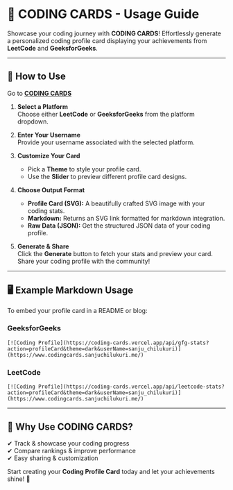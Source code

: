 # 📌 CODING CARDS - Usage Guide

Showcase your coding journey with **CODING CARDS**! Effortlessly generate a personalized coding profile card displaying your achievements from **LeetCode** and **GeeksforGeeks**.

---

## 🚀 How to Use

Go to **[CODING CARDS](https://www.codingcards.sanjuchilukuri.me/)**  

1. **Select a Platform**  
   Choose either **LeetCode** or **GeeksforGeeks** from the platform dropdown.

2. **Enter Your Username**  
   Provide your username associated with the selected platform.

3. **Customize Your Card**  
   - Pick a **Theme** to style your profile card.  
   - Use the **Slider** to preview different profile card designs.

4. **Choose Output Format**  
   - **Profile Card (SVG):** A beautifully crafted SVG image with your coding stats.  
   - **Markdown:** Returns an SVG link formatted for markdown integration.  
   - **Raw Data (JSON):** Get the structured JSON data of your coding profile.

5. **Generate & Share**  
   Click the **Generate** button to fetch your stats and preview your card.  
   Share your coding profile with the community!

---

## 🖥️ Example Markdown Usage

To embed your profile card in a README or blog:

### GeeksforGeeks  
```
[![Coding Profile](https://coding-cards.vercel.app/api/gfg-stats?action=profileCard&theme=dark&userName=sanju_chilukuri)](https://www.codingcards.sanjuchilukuri.me/)
```

### LeetCode  
```
[![Coding Profile](https://coding-cards.vercel.app/api/leetcode-stats?action=profileCard&theme=dark&userName=sanju_chilukuri)](https://www.codingcards.sanjuchilukuri.me/)
```

---

## 🎯 Why Use CODING CARDS?

✔ Track & showcase your coding progress  
✔ Compare rankings & improve performance  
✔ Easy sharing & customization  

Start creating your **Coding Profile Card** today and let your achievements shine! 🚀
